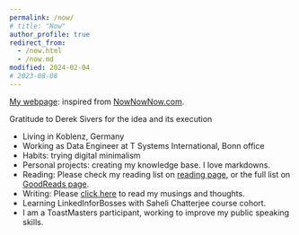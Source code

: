 ```yaml
---
permalink: /now/
# title: "Now"
author_profile: true
redirect_from: 
  - /now.html
  - /now.md
modified: 2024-02-04
# 2023-08-08
---
```

<!-- About Aditya -->
[My webpage](https://nownownow.com/p/lQgZ): inspired from [NowNowNow.com](https://nownownow.com/).

Gratitude to Derek Sivers for the idea and its execution

* Living in Koblenz, Germany
* Working as Data Engineer at T Systems International, Bonn office
* Habits: trying digital minimalism
* Personal projects: creating my knowledge base. I love markdowns.
* Reading: Please check my reading list on [reading page](https://adityam582.github.io/reading/), or the full list on [GoodReads page](https://www.goodreads.com/user/show/5350472-aditya-mehta).
* Writing: Please [click here](https://adityam582.github.io/writing/) to read my musings and thoughts.
* Learning LinkedInforBosses with  Saheli Chatterjee course cohort.
* I am a ToastMasters participant, working to improve my public speaking skills.
<!-- * Working on Master Thesis: scheduled delivery 30 July Applying for relevant job opportunities -->
<!-- * Teaching as a tutor for the course "Web Information Retrieval" -->
<!-- Solving practice questions to prepare for AWS SAA certification -->
<!-- * Preparing for AWS ML Specialty certification -->